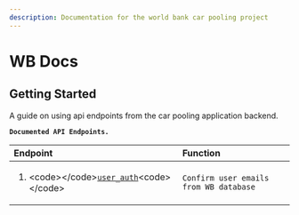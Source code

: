 ```yaml
---
description: Documentation for the world bank car pooling project
---
```


# WB Docs

## Getting Started

A guide on using api endpoints from the car pooling application backend.



**`Documented API Endpoints.`**

<table>
  <thead>
    <tr>
      <th style="text-align:left">Endpoint</th>
      <th style="text-align:left">Function</th>
    </tr>
  </thead>
  <tbody>
    <tr>
      <td style="text-align:left">
        <ol>
          <li>&lt;code&gt;&lt;/code&gt;<a href="api-documentation.md"><code>user_auth</code></a>&lt;code&gt;&lt;/code&gt;</li>
        </ol>
      </td>
      <td style="text-align:left"><code>Confirm user emails from WB database</code>
      </td>
    </tr>
  </tbody>
</table>

